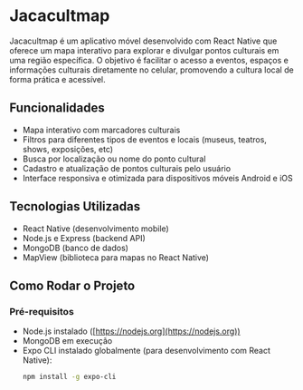 # Jacacultmap

Jacacultmap é um aplicativo móvel desenvolvido com React Native que oferece um mapa interativo para explorar e divulgar pontos culturais em uma região específica. O objetivo é facilitar o acesso a eventos, espaços e informações culturais diretamente no celular, promovendo a cultura local de forma prática e acessível.

## Funcionalidades

- Mapa interativo com marcadores culturais  
- Filtros para diferentes tipos de eventos e locais (museus, teatros, shows, exposições, etc)  
- Busca por localização ou nome do ponto cultural  
- Cadastro e atualização de pontos culturais pelo usuário  
- Interface responsiva e otimizada para dispositivos móveis Android e iOS  

## Tecnologias Utilizadas

- React Native (desenvolvimento mobile)  
- Node.js e Express (backend API)  
- MongoDB (banco de dados)  
- MapView (biblioteca para mapas no React Native)  

## Como Rodar o Projeto

### Pré-requisitos

- Node.js instalado ([https://nodejs.org](https://nodejs.org))  
- MongoDB em execução  
- Expo CLI instalado globalmente (para desenvolvimento com React Native):  
  ```bash
  npm install -g expo-cli
